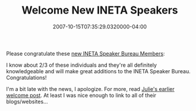 ﻿---
title: Welcome New INETA Speakers
date: "2007-10-15T07:35:29.0320000-04:00"
description: I know about 2/3 of these individuals and they're all definitely
featuredImage: img/welcome-new-ineta-speakers-featured.png
---

Please congratulate these [new INETA Speaker Bureau Members](http://www.ineta.org/DesktopDefault.aspx?tabindex=0&tabid=32&NewsID=1):

I know about 2/3 of these individuals and they're all definitely knowledgeable and will make great additions to the INETA Speaker Bureau. Congratulations!

I'm a bit late with the news, I apologize. For more, read [Julie's earlier welcome post](http://www.thedatafarm.com/blog/2007/09/13/15NewINETANORAMSpeakers.aspx). At least I was nice enough to link to all of their blogs/websites…

